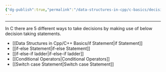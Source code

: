```yaml
---
{"dg-publish":true,"permalink":"/data-structures-in-cpp/c-basics/decision-taking-statements-in-c/"}
---
```


---
In C there are 5 different ways to take decisions by making use of below decision taking statements.

- [[Data Structures in Cpp/C++ Basics/if Statement\|if Statement]]
- [[if-else Statement\|if-else Statement]]
- [[if-else-if ladder\|if-else-if ladder]]
- [[Conditional Operators\|Conditional Operators]]
- [[Switch case Statement\|Switch case Statement]]